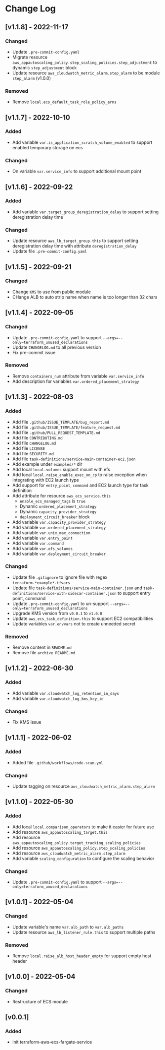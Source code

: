 # Change Log

## [v1.1.8] - 2022-11-17

### Changed

- Update `.pre-commit-config.yaml`
- Migrate resource `aws_appautoscaling_policy.step_scaling_policies.step_adjustment` to dynamic `step_adjustment` block
- Update resource `aws_cloudwatch_metric_alarm.step_alarm` to be module `step_alarm` (v1.0.0)

### Removed

- Remove `local.ecs_default_task_role_policy_arns`

## [v1.1.7] - 2022-10-10

### Added

- Add variable `var.is_application_scratch_volume_enabled` to support enabled temporary storage on ecs

### Changed

- On variable `var.service_info` to support additional mount point

## [v1.1.6] - 2022-09-22

### Added

- Add variable `var.target_group_deregistration_delay` to support setting deregistration delay time

### Changed

- Update resource `aws_lb_target_group.this` to support setting deregistration delay time with attribute `deregistration_delay`
- Update file `.pre-commit-config.yaml`

## [v1.1.5] - 2022-09-21

### Changed

- Change `KMS` to use from public module
- CHange ALB to auto strip name when name is too longer than 32 chars

## [v1.1.4] - 2022-09-05

### Changed

- Update `.pre-commit-config.yaml` to support `--args=--only=terraform_unused_declarations`
- Update `CHANGELOG.md` to all previous version
- Fix pre-commit issue

### Removed

- Remove `containers_num` attribute from variable `var.service_info`
- Add description for variables `var.ordered_placement_strategy`

## [v1.1.3] - 2022-08-03

### Added

- Add file `.github/ISSUE_TEMPLATE/bug_report.md`
- Add file `.github/ISSUE_TEMPLATE/feature_request.md`
- Add file `.github/PULL_REQUEST_TEMPLATE.md`
- Add file `CONTRIBUTING.md`
- Add file `CHANGELOG.md`
- Add file `LICENSE`
- Add file `SECURITY.md`
- Add file `task-definitions/service-main-container-ec2.json`
- Add example under `examples/*` dir
- Add local `local.volumes` support mount with efs
- Add local `local.raise_enable_exec_on_cp` to raise exception when integrating with EC2 launch type
- Add support for `entry_point`, `command` and EC2 launch type for task definition
- Add attribute for resource `aws_ecs_service.this`
    - `enable_ecs_managed_tags` is `true`
    -  Dynamic `ordered_placement_strategy`
    -  Dynamic `capacity_provider_strategy`
    -  `deployment_circuit_breaker` block
- Add variable `var.capacity_provider_strategy`
- Add variable `var.ordered_placement_strategy`
- Add variable `var.unix_max_connection`
- Add variable `var.entry_point`
- Add variable `var.command`
- Add variable `var.efs_volumes`
- Add variable `var.deployment_circuit_breaker`

### Changed

- Update file `.gitignore` to ignore file with regex `terraform.*example*.tfvars`
- Update file `task-definitions/service-main-container.json` and `task-definitions/service-with-sidecar-container.json` to support entry point, command  
- Update `.pre-commit-config.yaml` to un-support `--args=--only=terraform_unused_declarations`
- Upgrade KMS version from `v0.0.1` to `v1.0.0`
- Update `aws_ecs_task_definition.this` to support EC2 compatibilities
- Update variables `var.envvars` not to create unneeded secret

### Removed

- Remove content in `README.md`
- Remove file `archive README.md`

## [v1.1.2] - 2022-06-30

### Added

- Add variable `var.cloudwatch_log_retention_in_days`
- Add variable `var.cloudwatch_log_kms_key_id`

### Changed

- Fix KMS issue

## [v1.1.1] - 2022-06-02

### Added

- Added file `.github/workflows/code-scan.yml`

### Changed

- Update tagging on resource `aws_cloudwatch_metric_alarm.step_alarm`

## [v1.1.0] - 2022-05-30

### Added

- Add local `local.comparison_operators` to make it easier for future use
- Add resource `aws_appautoscaling_target.this`
- Add resource `aws_appautoscaling_policy.target_tracking_scaling_policies`
- Add resource `aws_appautoscaling_policy.step_scaling_policies`
- Add resource `aws_cloudwatch_metric_alarm.step_alarm`
- Add variable `scaling_configuration` to configure the scaling behavior

### Changed

- Update `.pre-commit-config.yaml` to support `--args=--only=terraform_unused_declarations`

## [v1.0.1] - 2022-05-04

### Changed

- Update variable's name `var.alb_path` to `var.alb_paths`
- Update resource `aws_lb_listener_rule.this` to support multiple paths

### Removed

- Remove `local.raise_alb_host_header_empty` for support empty host header

## [v1.0.0] - 2022-05-04

### Changed

- Restructure of ECS module

## [v0.0.1]

### Added

- init terraform-aws-ecs-fargate-service
